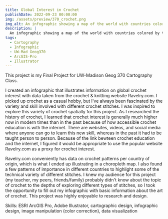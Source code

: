 ```yaml
---
title: Global Interest in Crochet
publishDate: 2022-09-23 00:00:00
img: /assets/preview/370_crochet.png
img_alt: An infographic showing a map of the world with countries colored by the interest level in crochet, using data from Ravelry.com. The infographic also shows examples of crochet styles.
description: |
  An infographic showing a map of the world with countries colored by the interest level in crochet, using data from Ravelry.com
tags:
  - Cartography
  - Infographic
  - UW-Mad Geog370
  - ArcGIS-Pro
  - Illustrator
---
```


This project is my Final Project for UW-Madison Geog 370 Cartography Class. 

I created an infographic that illustrates information on global crochet interest with data taken from the crochet & knitting website Ravelry.com. I picked up crochet as a casual hobby, but I've always been fascinated by the variety and skill involved with different crochet stitches. I was inspired to explore this variety of crochet spatially for this project. As I researched the history of crochet, I learned that crochet interest is generally much higher now in modern times than in the past because of how accessible crochet education is with the internet. There are websites, videos, and social media where anyone can go to learn this new skill, whereas in the past it had to be taught person to person. Because of the link bewteen crochet education and the internet, I figured it would be appropriate to use the popular website Ravelry.com as a proxy for crochet interest. 

Ravelry.com conveniently has data on crochet patterns per country of origin, which is what I ended up illustrating in a choropleth map. I also found a few patterns of importance in different countries to highlight some of the technical variety of different stitches. I knew my audience for this project (my teacher, my peers, friends/family) probably didn't know about the topic of crochet to the depths of exploring different types of stitches, so I took the opportunity to fill out my infographic with basic information about the art of crochet. This project was highly enjoyable to research and design.



Skills: ESRI ArcGIS Pro, Adobe Illustrator, cartographic design, infographic design, image manipulation (color correction), data visualization